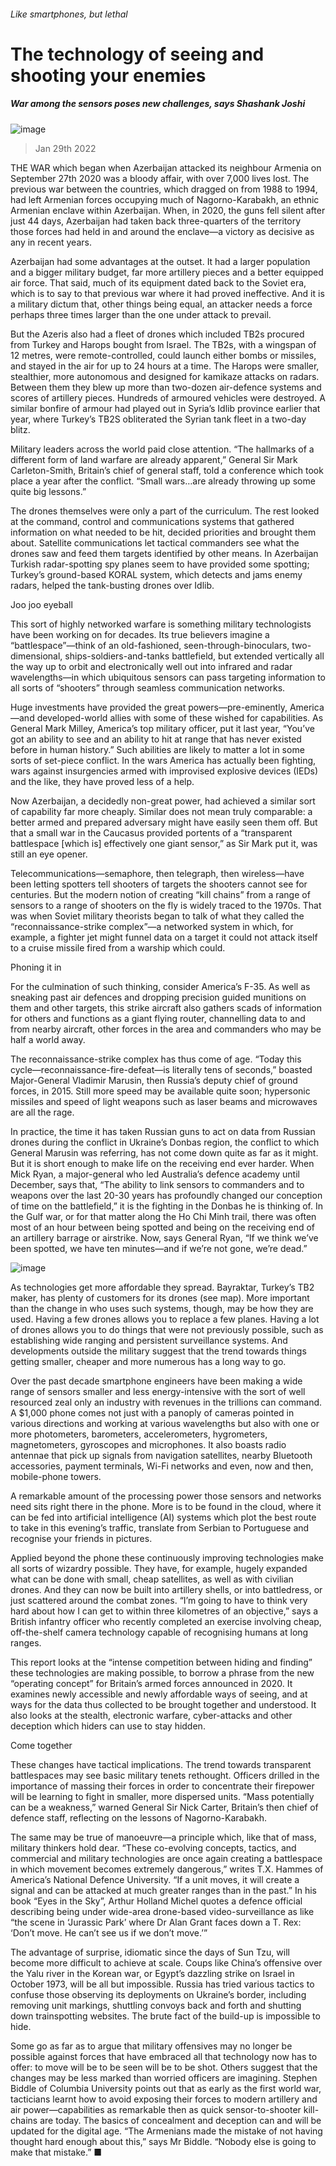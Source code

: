 ###### Like smartphones, but lethal
# The technology of seeing and shooting your enemies 
##### War among the sensors poses new challenges, says Shashank Joshi 
![image](images/20220129_TQD001_0.jpg) 
> Jan 29th 2022 
THE WAR which began when Azerbaijan attacked its neighbour Armenia on September 27th 2020 was a bloody affair, with over 7,000 lives lost. The previous war between the countries, which dragged on from 1988 to 1994, had left Armenian forces occupying much of Nagorno-Karabakh, an ethnic Armenian enclave within Azerbaijan. When, in 2020, the guns fell silent after just 44 days, Azerbaijan had taken back three-quarters of the territory those forces had held in and around the enclave—a victory as decisive as any in recent years.
Azerbaijan had some advantages at the outset. It had a larger population and a bigger military budget, far more artillery pieces and a better equipped air force. That said, much of its equipment dated back to the Soviet era, which is to say to that previous war where it had proved ineffective. And it is a military dictum that, other things being equal, an attacker needs a force perhaps three times larger than the one under attack to prevail.

But the Azeris also had a fleet of drones which included TB2s procured from Turkey and Harops bought from Israel. The TB2s, with a wingspan of 12 metres, were remote-controlled, could launch either bombs or missiles, and stayed in the air for up to 24 hours at a time. The Harops were smaller, stealthier, more autonomous and designed for kamikaze attacks on radars. Between them they blew up more than two-dozen air-defence systems and scores of artillery pieces. Hundreds of armoured vehicles were destroyed. A similar bonfire of armour had played out in Syria’s Idlib province earlier that year, where Turkey’s TB2S obliterated the Syrian tank fleet in a two-day blitz.
Military leaders across the world paid close attention. “The hallmarks of a different form of land warfare are already apparent,” General Sir Mark Carleton-Smith, Britain’s chief of general staff, told a conference which took place a year after the conflict. “Small wars…are already throwing up some quite big lessons.”
The drones themselves were only a part of the curriculum. The rest looked at the command, control and communications systems that gathered information on what needed to be hit, decided priorities and brought them about. Satellite communications let tactical commanders see what the drones saw and feed them targets identified by other means. In Azerbaijan Turkish radar-spotting spy planes seem to have provided some spotting; Turkey’s ground-based KORAL system, which detects and jams enemy radars, helped the tank-busting drones over Idlib.
Joo joo eyeball
This sort of highly networked warfare is something military technologists have been working on for decades. Its true believers imagine a “battlespace”—think of an old-fashioned, seen-through-binoculars, two-dimensional, ships-soldiers-and-tanks battlefield, but extended vertically all the way up to orbit and electronically well out into infrared and radar wavelengths—in which ubiquitous sensors can pass targeting information to all sorts of “shooters” through seamless communication networks.
Huge investments have provided the great powers—pre-eminently, America—and developed-world allies with some of these wished for capabilities. As General Mark Milley, America’s top military officer, put it last year, “You’ve got an ability to see and an ability to hit at range that has never existed before in human history.” Such abilities are likely to matter a lot in some sorts of set-piece conflict. In the wars America has actually been fighting, wars against insurgencies armed with improvised explosive devices (IEDs) and the like, they have proved less of a help.

Now Azerbaijan, a decidedly non-great power, had achieved a similar sort of capability far more cheaply. Similar does not mean truly comparable: a better armed and prepared adversary might have easily seen them off. But that a small war in the Caucasus provided portents of a “transparent battlespace [which is] effectively one giant sensor,” as Sir Mark put it, was still an eye opener.
Telecommunications—semaphore, then telegraph, then wireless—have been letting spotters tell shooters of targets the shooters cannot see for centuries. But the modern notion of creating “kill chains” from a range of sensors to a range of shooters on the fly is widely traced to the 1970s. That was when Soviet military theorists began to talk of what they called the “reconnaissance-strike complex”—a networked system in which, for example, a fighter jet might funnel data on a target it could not attack itself to a cruise missile fired from a warship which could.
Phoning it in
For the culmination of such thinking, consider America’s F-35. As well as sneaking past air defences and dropping precision guided munitions on them and other targets, this strike aircraft also gathers scads of information for others and functions as a giant flying router, channelling data to and from nearby aircraft, other forces in the area and commanders who may be half a world away.
The reconnaissance-strike complex has thus come of age. “Today this cycle—reconnaissance-fire-defeat—is literally tens of seconds,” boasted Major-General Vladimir Marusin, then Russia’s deputy chief of ground forces, in 2015. Still more speed may be available quite soon; hypersonic missiles and speed of light weapons such as laser beams and microwaves are all the rage.
In practice, the time it has taken Russian guns to act on data from Russian drones during the conflict in Ukraine’s Donbas region, the conflict to which General Marusin was referring, has not come down quite as far as it might. But it is short enough to make life on the receiving end ever harder. When Mick Ryan, a major-general who led Australia’s defence academy until December, says that, “The ability to link sensors to commanders and to weapons over the last 20-30 years has profoundly changed our conception of time on the battlefield,” it is the fighting in the Donbas he is thinking of. In the Gulf war, or for that matter along the Ho Chi Minh trail, there was often most of an hour between being spotted and being on the receiving end of an artillery barrage or airstrike. Now, says General Ryan, “If we think we’ve been spotted, we have ten minutes—and if we’re not gone, we’re dead.”
![image](images/20220129_TQC102.png) 

As technologies get more affordable they spread. Bayraktar, Turkey’s TB2 maker, has plenty of customers for its drones (see map). More important than the change in who uses such systems, though, may be how they are used. Having a few drones allows you to replace a few planes. Having a lot of drones allows you to do things that were not previously possible, such as establishing wide ranging and persistent surveillance systems. And developments outside the military suggest that the trend towards things getting smaller, cheaper and more numerous has a long way to go.
Over the past decade smartphone engineers have been making a wide range of sensors smaller and less energy-intensive with the sort of well resourced zeal only an industry with revenues in the trillions can command. A $1,000 phone comes not just with a panoply of cameras pointed in various directions and working at various wavelengths but also with one or more photometers, barometers, accelerometers, hygrometers, magnetometers, gyroscopes and microphones. It also boasts radio antennae that pick up signals from navigation satellites, nearby Bluetooth accessories, payment terminals, Wi-Fi networks and even, now and then, mobile-phone towers.
A remarkable amount of the processing power those sensors and networks need sits right there in the phone. More is to be found in the cloud, where it can be fed into artificial intelligence (AI) systems which plot the best route to take in this evening’s traffic, translate from Serbian to Portuguese and recognise your friends in pictures.
Applied beyond the phone these continuously improving technologies make all sorts of wizardry possible. They have, for example, hugely expanded what can be done with small, cheap satellites, as well as with civilian drones. And they can now be built into artillery shells, or into battledress, or just scattered around the combat zones. “I’m going to have to think very hard about how I can get to within three kilometres of an objective,” says a British infantry officer who recently completed an exercise involving cheap, off-the-shelf camera technology capable of recognising humans at long ranges.
This report looks at the “intense competition between hiding and finding” these technologies are making possible, to borrow a phrase from the new “operating concept” for Britain’s armed forces announced in 2020. It examines newly accessible and newly affordable ways of seeing, and at ways for the data thus collected to be brought together and understood. It also looks at the stealth, electronic warfare, cyber-attacks and other deception which hiders can use to stay hidden.
Come together
These changes have tactical implications. The trend towards transparent battlespaces may see basic military tenets rethought. Officers drilled in the importance of massing their forces in order to concentrate their firepower will be learning to fight in smaller, more dispersed units. “Mass potentially can be a weakness,” warned General Sir Nick Carter, Britain’s then chief of defence staff, reflecting on the lessons of Nagorno-Karabakh.
The same may be true of manoeuvre—a principle which, like that of mass, military thinkers hold dear. “These co-evolving concepts, tactics, and commercial and military technologies are once again creating a battlespace in which movement becomes extremely dangerous,” writes T.X. Hammes of America’s National Defence University. “If a unit moves, it will create a signal and can be attacked at much greater ranges than in the past.” In his book “Eyes in the Sky”, Arthur Holland Michel quotes a defence official describing being under wide-area drone-based video-surveillance as like “the scene in ‘Jurassic Park’ where Dr Alan Grant faces down a T. Rex: ‘Don’t move. He can’t see us if we don’t move.’”
The advantage of surprise, idiomatic since the days of Sun Tzu, will become more difficult to achieve at scale. Coups like China’s offensive over the Yalu river in the Korean war, or Egypt’s dazzling strike on Israel in October 1973, will be all but impossible. Russia has tried various tactics to confuse those observing its deployments on Ukraine’s border, including removing unit markings, shuttling convoys back and forth and shutting down trainspotting websites. The brute fact of the build-up is impossible to hide.
Some go as far as to argue that military offensives may no longer be possible against forces that have embraced all that technology now has to offer: to move will be to be seen will be to be shot. Others suggest that the changes may be less marked than worried officers are imagining. Stephen Biddle of Columbia University points out that as early as the first world war, tacticians learnt how to avoid exposing their forces to modern artillery and air power—capabilities as remarkable then as quick sensor-to-shooter kill-chains are today. The basics of concealment and deception can and will be updated for the digital age. “The Armenians made the mistake of not having thought hard enough about this,” says Mr Biddle. “Nobody else is going to make that mistake.” ■

